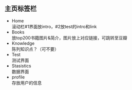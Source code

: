 ## 主页标签栏
- Home  
  滚动栏#1界面放intro，#2放test的intro和link
- Books  
  放top200书籍图片&简介，图片放上对应链接，可跳转至豆瓣
- Knowledge  
  陈列知识点？（可不要）
- Test  
  测试界面
- Stasistics  
  数据界面
- profile  
  存放用户的信息
